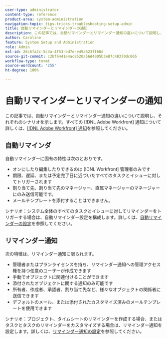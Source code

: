 ```yaml
---
user-type: administrator
content-type: reference
product-area: system-administration
navigation-topic: tips-tricks-troubleshooting-setup-admin
title: 自動リマインダーとリマインダーの通知
description: この記事では、自動リマインダーとリマインダー通知の違いについて説明し、それぞれのシナリオを示します。すべての  [!DNL Adobe Workfront]  通知について詳しくは、「Adobe  [!DNL Workfront]  通知」を参照してください。
author: Caroline
feature: System Setup and Administration
role: Admin
exl-id: 26c6fa2c-5c3a-4f53-bd7e-e49a623ff60d
source-git-commit: c2bf6441e4ac8520a56d4005b3e87c48370dc065
workflow-type: tm+mt
source-wordcount: '255'
ht-degree: 100%

---
```


# 自動リマインダーとリマインダーの通知

この記事では、自動リマインダーとリマインダー通知の違いについて説明し、それぞれのシナリオを示します。すべての [!DNL Adobe Workfront] 通知について詳しくは、[[!DNL Adobe Workfront]  通知](../../workfront-basics/using-notifications/wf-notifications.md)を参照してください。

## 自動リマインダ

自動リマインダーに固有の特性は次のとおりです。

* オンにしたり編集したりできるのは [!DNL Workfront] 管理者のみです
* 期限、遅延、または予定完了日に近づいたすべてのタスクとイシューに対してトリガーされます
* 割り当て先、割り当て先のマネージャー、直属マネージャーのマネージャーにのみ送信可能です。
* メールテンプレートを添付することはできません。

シナリオ：システム全体のすべてのタスクとイシューに対してリマインダーをトリガーする場合は、自動リマインダー設定を構成します。詳しくは、[自動リマインダーの設定](../../administration-and-setup/manage-workfront/emails/setting-up-automatic-reminders.md)を参照してください。

## リマインダー通知

次の特徴は、リマインダー通知に限られます。

* 管理者またはプランライセンスを持ち、リマインダー通知への管理アクセス権を持つ任意のユーザーが作成できます
* 手動でオブジェクトに関連付けることができます
* 添付されたオブジェクトに関する通知のみ可能です
* 所有者、作成者、承認者、割り当て先など、様々なオブジェクトの関係者に送信できます
* デフォルトのメール、または添付されたカスタマイズ済みのメールテンプレートを使用できます

シナリオ：プロジェクト、タイムシートのリマインダーを作成する場合、またはタスクとタスクのリマインダーをカスタマイズする場合は、リマインダー通知を設定します。詳しくは、[リマインダー通知の設定](../../administration-and-setup/manage-workfront/emails/set-up-reminder-notifications.md)を参照してください。
